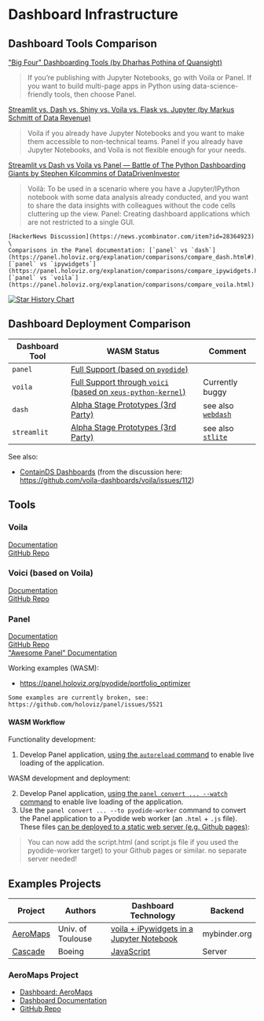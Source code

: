 # Dashboard Infrastructure

## Dashboard Tools Comparison

["Big Four" Dashboarding Tools (by Dharhas Pothina of Quansight)](https://quansight.com/post/dash-voila-panel-streamlit-our-thoughts-on-the-big-four-dashboarding-tools/)

> If you’re publishing with Jupyter Notebooks, go with Voila or Panel. If you want to build multi-page apps in Python using data-science-friendly tools, then choose Panel.

[Streamlit vs. Dash vs. Shiny vs. Voila vs. Flask vs. Jupyter (by Markus Schmitt of Data Revenue)](https://www.datarevenue.com/en-blog/data-dashboarding-streamlit-vs-dash-vs-shiny-vs-voila)

> Voila if you already have Jupyter Notebooks and you want to make them accessible to non-technical teams. Panel if you already have Jupyter Notebooks, and Voila is not flexible enough for your needs.

[Streamlit vs Dash vs Voila vs Panel — Battle of The Python Dashboarding Giants by Stephen Kilcommins of DataDrivenInvestor](https://medium.datadriveninvestor.com/streamlit-vs-dash-vs-voilà-vs-panel-battle-of-the-python-dashboarding-giants-177c40b9ea57#8026)

> Voilà: To be used in a scenario where you have a Jupyter/IPython notebook with some data analysis already conducted, and you want to share the data insights with colleagues without the code cells cluttering up the view. Panel: Creating dashboard applications which are not restricted to a single GUI.

```{seealso}
[HackerNews Discussion](https://news.ycombinator.com/item?id=28364923) \
Comparisons in the Panel documentation: [`panel` vs `dash`](https://panel.holoviz.org/explanation/comparisons/compare_dash.html#), [`panel` vs `ipywidgets`](https://panel.holoviz.org/explanation/comparisons/compare_ipywidgets.html), [`panel` vs `voila`](https://panel.holoviz.org/explanation/comparisons/compare_voila.html).
```

[![Star History Chart](https://api.star-history.com/svg?repos=holoviz/panel,plotly/dash,voila-dashboards/voila,voila-dashboards/voici,streamlit/streamlit,jupyter-widgets/ipywidgets&type=Date)](https://star-history.com/#holoviz/panel&plotly/dash&voila-dashboards/voila&voila-dashboards/voici&streamlit/streamlit&jupyter-widgets/ipywidgets&Date)

## Dashboard Deployment Comparison

| Dashboard Tool | WASM Status | Comment |
| -------------- | ----------- | ------- |
| `panel` | [Full Support (based on `pyodide`)](https://panel.holoviz.org/how_to/wasm/index.html) | |
| `voila` | [Full Support through `voici` (based on `xeus-python-kernel`)](https://voici.readthedocs.io/en/latest/) | Currently buggy |
| `dash` | [Alpha Stage Prototypes (3rd Party)](https://medium.com/plotly/dash-club-6-webassembly-summer-app-challenge-show-tell-60a3b1cd9f41) | see also [`webdash`](https://github.com/ibdafna/webdash) |
| `streamlit` | [Alpha Stage Prototypes (3rd Party)](https://discuss.streamlit.io/t/new-library-stlite-a-port-of-streamlit-to-wasm-powered-by-pyodide/25556) | see also [`stlite`](https://github.com/whitphx/stlite) |

See also:

- [ContainDS Dashboards](https://github.com/ideonate/cdsdashboards) (from the discussion here: https://github.com/voila-dashboards/voila/issues/112)

## Tools

### Voila

[Documentation](https://voila.readthedocs.io/) \
[GitHub Repo](https://github.com/voila-dashboards/voila)

### Voici (based on Voila)

[Documentation](https://voici.readthedocs.io/en/latest/) \
[GitHub Repo](https://github.com/voila-dashboards/voici)

### Panel

[Documentation](https://panel.holoviz.org) \
[GitHub Repo](https://github.com/holoviz/panel) \
["Awesome Panel" Documentation](https://awesome-panel.org)

Working examples (WASM):

 - https://panel.holoviz.org/pyodide/portfolio_optimizer

```{note}
Some examples are currently broken, see: https://github.com/holoviz/panel/issues/5521
```

#### WASM Workflow

Functionality development:

1. Develop Panel application, [using the `autoreload` command](https://panel.holoviz.org/how_to/server/commandline.html#launching-a-server-on-the-commandline) to enable live loading of the application.

WASM development and deployment:

2. Develop Panel application, [using the `panel convert ... --watch` command](https://panel.holoviz.org/how_to/wasm/convert.html#converting-panel-applications) to enable live loading of the application.
3. Use the `panel convert ... --to pyodide-worker` command to convert the Panel application to a Pyodide web worker (an `.html` + `.js` file). These files [can be deployed to a static web server (e.g. Github pages)](https://panel.holoviz.org/how_to/wasm/convert.html#example):

> You can now add the script.html (and script.js file if you used the pyodide-worker target) to your Github pages or similar. no separate server needed!

## Examples Projects

| Project | Authors | Dashboard Technology | Backend | 
| ---- | ------- | ---------- | ------- |
| [AeroMaps](https://github.com/AeroMAPS/AeroMAPS) | Univ. of Toulouse | [voila + iPywidgets in a Jupyter Notebook](https://github.com/AeroMAPS/AeroMAPS/blob/ba80176a1d02caeed706a88063f8834f50b82416/aeromaps/gui/graphical_user_interface.py#L754) | mybinder.org |
| [Cascade](https://cascade.boeing.com/strategy) | Boeing | [JavaScript](https://builtwith.com/?https%3a%2f%2fcascade.boeing.com%2fstrategy) | Server |

### AeroMaps Project

- [Dashboard: AeroMaps](https://aeromaps.isae-supaero.fr)
- [Dashboard Documentation](https://aeromaps.github.io/AeroMAPS/intro.html)
- [GitHub Repo](https://github.com/AeroMAPS/AeroMAPS?tab=readme-ov-file)
